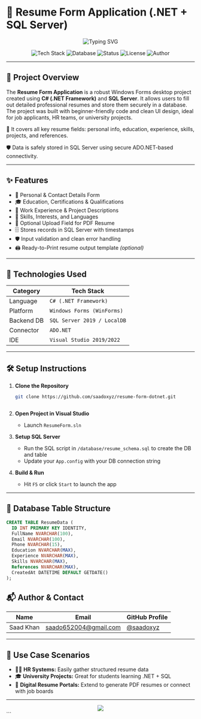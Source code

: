
# 📄 Resume Form Application (.NET + SQL Server)

<div align="center">
  <img src="https://readme-typing-svg.herokuapp.com?font=Fira+Code&pause=1000&color=14F195&center=true&vCenter=true&width=600&lines=Build+Your+Professional+Resume;Securely+Store+Career+Details+in+SQL+Server;Developed+in+.NET+WinForms+by+Saad+Khan" alt="Typing SVG" />
</div>

<div align="center">
  
![Tech Stack](https://img.shields.io/badge/Tech-.NET-blueviolet?style=for-the-badge&logo=dotnet&logoColor=white)
![Database](https://img.shields.io/badge/Database-SQL%20Server-red?style=for-the-badge&logo=microsoftsqlserver)
![Status](https://img.shields.io/badge/Status-Stable-brightgreen?style=for-the-badge&logo=checkmarx)
![License](https://img.shields.io/badge/License-MIT-1abc9c?style=for-the-badge)
![Author](https://img.shields.io/badge/Made%20By-Saad%20Khan-1DA1F2?style=for-the-badge&logo=github)

</div>

---

## 📌 Project Overview

The **Resume Form Application** is a robust Windows Forms desktop project created using **C# (.NET Framework)** and **SQL Server**. It allows users to fill out detailed professional resumes and store them securely in a database. The project was built with beginner-friendly code and clean UI design, ideal for job applicants, HR teams, or university projects.

🧩 It covers all key resume fields: personal info, education, experience, skills, projects, and references.

🛡️ Data is safely stored in SQL Server using secure ADO.NET-based connectivity.

---

## ✨ Features

- 📝 Personal & Contact Details Form  
- 🎓 Education, Certifications & Qualifications  
- 💼 Work Experience & Project Descriptions  
- 💬 Skills, Interests, and Languages  
- 📧 Optional Upload Field for PDF Resume  
- 🗄️ Stores records in SQL Server with timestamps  
- 🛡️ Input validation and clean error handling  
- 🖨️ Ready-to-Print resume output template *(optional)*

---

## 🧱 Technologies Used

| Category     | Tech Stack                         |
|--------------|------------------------------------|
| Language     | `C# (.NET Framework)`              |
| Platform     | `Windows Forms (WinForms)`         |
| Backend DB   | `SQL Server 2019 / LocalDB`        |
| Connector    | `ADO.NET`                          |
| IDE          | `Visual Studio 2019/2022`          |

---

## 🛠️ Setup Instructions

1. **Clone the Repository**
   
   ```bash
   git clone https://github.com/saadoxyz/resume-form-dotnet.git
````
````
2. **Open Project in Visual Studio**

   * Launch `ResumeForm.sln`

3. **Setup SQL Server**

   * Run the SQL script in `/database/resume_schema.sql` to create the DB and table
   * Update your `App.config` with your DB connection string

4. **Build & Run**

   * Hit `F5` or click `Start` to launch the app

---

## 🧩 Database Table Structure

```sql
CREATE TABLE ResumeData (
  ID INT PRIMARY KEY IDENTITY,
  FullName NVARCHAR(100),
  Email NVARCHAR(100),
  Phone NVARCHAR(15),
  Education NVARCHAR(MAX),
  Experience NVARCHAR(MAX),
  Skills NVARCHAR(MAX),
  References NVARCHAR(MAX),
  CreatedAt DATETIME DEFAULT GETDATE()
);
```

## 📬 Author & Contact

| Name      | Email                                                 | GitHub Profile                           |
| --------- | ----------------------------------------------------- | ---------------------------------------- |
| Saad Khan | [saado652004@gmail.com](mailto:saado652004@gmail.com) | [@saadoxyz](https://github.com/saadoxyz) |

---

## 🧠 Use Case Scenarios

* 🧑‍💼 **HR Systems:** Easily gather structured resume data
* 🎓 **University Projects:** Great for students learning .NET + SQL
* 🧾 **Digital Resume Portals:** Extend to generate PDF resumes or connect with job boards

---

<div align="center">
  <img src="https://capsule-render.vercel.app/api?type=waving&color=gradient&height=120&section=footer&text=Happy+Coding!&fontColor=ffffff&fontSize=30" />
</div>
```
